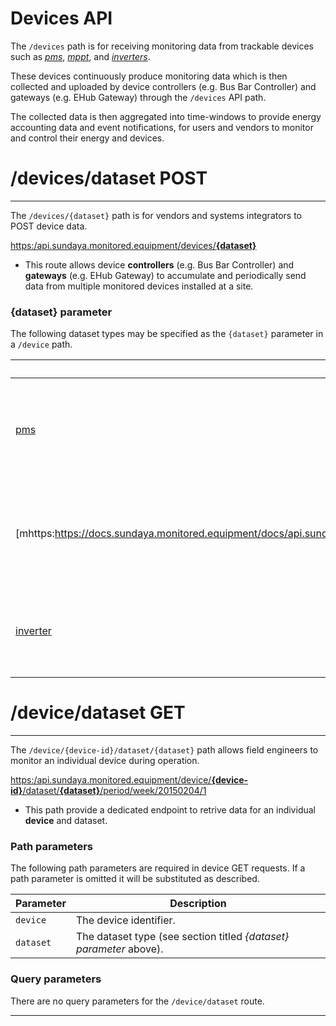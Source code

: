 # Devices API

The `/devices` path is for receiving monitoring data from trackable devices such as _[pms](https://docs.sundaya.monitored.equipment/docs/api.sundaya.monitored.equipment/0/c/Implementation/Device%20Datasets/pms%20Dataset)_, _[mppt](https://docs.sundaya.monitored.equipment/docs/api.sundaya.monitored.equipment/0/c/Implementation/Device%20Datasets/mppt%20Dataset)_, and _[inverters](https://docs.sundaya.monitored.equipment/docs/api.sundaya.monitored.equipment/0/c/Implementation/Device%20Datasets/inverter%20Dataset)_.

These devices continuously produce monitoring data which is then collected and uploaded by device controllers (e.g. Bus Bar Controller) and gateways (e.g. EHub Gateway) through the `/devices` API path.

The collected data is then aggregated into time-windows to provide energy accounting data and event notifications, for users and vendors to monitor and control their energy and devices.


# /devices/dataset POST
---

The `/devices/{dataset}` path is for vendors and systems integrators to POST device data.

[https:/api.sundaya.monitored.equipment/devices/**{dataset}**](https:/api.sundaya.monitored.equipment/devices/dataset/pms)

- This route allows device **controllers** (e.g. Bus Bar Controller) and **gateways** (e.g. EHub Gateway) to accumulate and periodically send data from multiple monitored devices installed at a site.

### {dataset} parameter ###

The following dataset types may be specified as the `{dataset}` parameter in a `/device` path.

{dataset} | Description
--- | --- 
[pms](https://docs.sundaya.monitored.equipment/docs/api.sundaya.monitored.equipment/0/c/Implementation/Device%20Datasets/pms%20Dataset) | Data from pack management systems (PMS) for cabinets, including monitored epacks, cells, and mosfets.
[mhttps:https://docs.sundaya.monitored.equipment/docs/api.sundaya.monitored.equipment/0/c/Implementation/Devichttps:atasets/mppt%20Dataset) | Data from Maximum Power Point Tracking (MPPTcontrollers, including connected PV strings, batteries, and DC loads.
[inverter](https://docs.sundaya.monitored.equipment/docs/api.sundaya.monitored.equipment/0/c/Implementation/Device%20Datasets/inverter%20Dataset) | Data from Inverter charge controllers, including connected pv strings, batteries, and AC loads.


# /device/dataset GET
---

The `/device/{device-id}/dataset/{dataset}` path allows field engineers to monitor an individual device during operation.
 
 [https:/api.sundaya.monitored.equipment/device/**{device-id}**/dataset/**{dataset}**/period/week/20150204/1](https:/api.sundaya.monitored.equipment/device/MPPT-01-002/dataset/mppt/period/week/20150204/1)

- This path provide a dedicated endpoint to retrive data for an individual **device** and dataset. 

### Path parameters

The following path parameters are required in device GET requests. If a path parameter is omitted it will be substituted as described.    

Parameter | Description 
--- | --- 
`device` | The device identifier. 
`dataset` | The dataset type (see section titled _{dataset} parameter_ above). 

### Query parameters
There are no query parameters for the `/device/dataset` route.

---